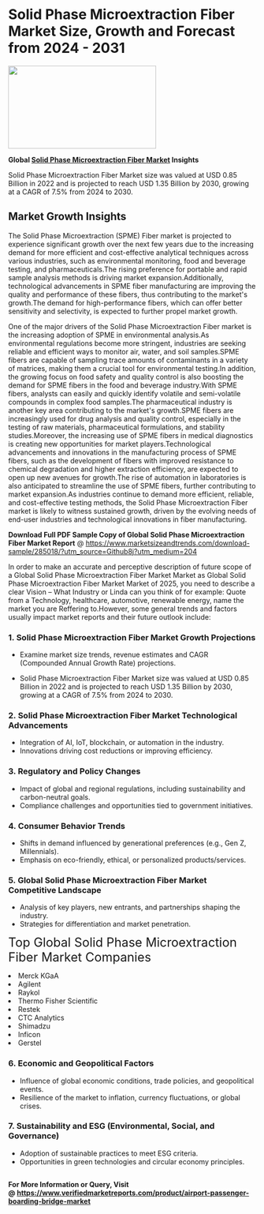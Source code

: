 <H1>Solid Phase Microextraction Fiber Market Size, Growth and Forecast from 2024 - 2031</H1><img class="aligncenter size-medium wp-image-584254" src="https://thirdeyenews.in/wp-content/uploads/2024/09/Global-Market-Research-300x168.jpeg" alt="" width="300" height="168" /><p><strong>Global&nbsp;<a href="https://www.marketsizeandtrends.com/download-sample/285018/?utm_source=Github8j?utm_medium=204">Solid Phase Microextraction Fiber Market</a> Insights</strong></p><p>Solid Phase Microextraction Fiber Market size was valued at USD 0.85 Billion in 2022 and is projected to reach USD 1.35 Billion by 2030, growing at a CAGR of 7.5% from 2024 to 2030.</p><p><h2>Market Growth Insights</h2> <p>The Solid Phase Microextraction (SPME) Fiber market is projected to experience significant growth over the next few years due to the increasing demand for more efficient and cost-effective analytical techniques across various industries, such as environmental monitoring, food and beverage testing, and pharmaceuticals.The rising preference for portable and rapid sample analysis methods is driving market expansion.Additionally, technological advancements in SPME fiber manufacturing are improving the quality and performance of these fibers, thus contributing to the market's growth.The demand for high-performance fibers, which can offer better sensitivity and selectivity, is expected to further propel market growth.</p> <p>One of the major drivers of the Solid Phase Microextraction Fiber market is the increasing adoption of SPME in environmental analysis.As environmental regulations become more stringent, industries are seeking reliable and efficient ways to monitor air, water, and soil samples.SPME fibers are capable of sampling trace amounts of contaminants in a variety of matrices, making them a crucial tool for environmental testing.In addition, the growing focus on food safety and quality control is also boosting the demand for SPME fibers in the food and beverage industry.With SPME fibers, analysts can easily and quickly identify volatile and semi-volatile compounds in complex food samples.The pharmaceutical industry is another key area contributing to the market's growth.SPME fibers are increasingly used for drug analysis and quality control, especially in the testing of raw materials, pharmaceutical formulations, and stability studies.Moreover, the increasing use of SPME fibers in medical diagnostics is creating new opportunities for market players.Technological advancements and innovations in the manufacturing process of SPME fibers, such as the development of fibers with improved resistance to chemical degradation and higher extraction efficiency, are expected to open up new avenues for growth.The rise of automation in laboratories is also anticipated to streamline the use of SPME fibers, further contributing to market expansion.As industries continue to demand more efficient, reliable, and cost-effective testing methods, the Solid Phase Microextraction Fiber market is likely to witness sustained growth, driven by the evolving needs of end-user industries and technological innovations in fiber manufacturing.</p> <p><span class=""><strong>Download Full PDF Sample Copy of Global Solid Phase Microextraction Fiber Market Report</strong> @ <a href="https://www.marketsizeandtrends.com/download-sample/285018/?utm_source=Github8j?utm_medium=204" target="_blank">https://www.marketsizeandtrends.com/download-sample/285018/?utm_source=Github8j?utm_medium=204</a></span></p><p>In order to make an accurate and perceptive description of future scope of a Global&nbsp;Solid Phase Microextraction Fiber Market Market as Global&nbsp;Solid Phase Microextraction Fiber Market Market of 2025, you need to describe a clear Vision &ndash; What Industry or Linda can you think of for example: Quote from a Technology, healthcare, automotive, renewable energy, name the market you are Reffering to.However, some general trends and factors usually impact market reports and their future outlook include:</p><h3>1.&nbsp;<strong>Solid Phase Microextraction Fiber Market Growth Projections</strong></h3><ul><li>Examine market size trends, revenue estimates and CAGR (Compounded Annual Growth Rate) projections.</li><li><p>Solid Phase Microextraction Fiber Market size was valued at USD 0.85 Billion in 2022 and is projected to reach USD 1.35 Billion by 2030, growing at a CAGR of 7.5% from 2024 to 2030.</p></li></ul><h3>2.&nbsp;<strong>Solid Phase Microextraction Fiber Market Technological Advancements</strong></h3><ul><li>Integration of AI, IoT, blockchain, or automation in the industry.</li><li>Innovations driving cost reductions or improving efficiency.</li></ul><h3>3.&nbsp;<strong>Regulatory and Policy Changes</strong></h3><ul><li>Impact of global and regional regulations, including sustainability and carbon-neutral goals.</li><li>Compliance challenges and opportunities tied to government initiatives.</li></ul><h3>4.&nbsp;<strong>Consumer Behavior Trends</strong></h3><ul><li>Shifts in demand influenced by generational preferences (e.g., Gen Z, Millennials).</li><li>Emphasis on eco-friendly, ethical, or personalized products/services.</li></ul><h3>5.&nbsp;<strong>Global Solid Phase Microextraction Fiber Market Competitive Landscape</strong></h3><ul><li>Analysis of key players, new entrants, and partnerships shaping the industry.</li><li>Strategies for differentiation and market penetration.</li></ul><p data-pm-slice="1 1 []"><span style="color: inherit; font-family: inherit; font-size: 25px;">Top Global Solid Phase Microextraction Fiber Market Companies</span></p><div class="" data-test-id=""><p><li>Merck KGaA</li><li> Agilent</li><li> Raykol</li><li> Thermo Fisher Scientific</li><li> Restek</li><li> CTC Analytics</li><li> Shimadzu</li><li> Inficon</li><li> Gerstel</li></p></div><h3>6.&nbsp;<strong>Economic and Geopolitical Factors</strong></h3><ul><li>Influence of global economic conditions, trade policies, and geopolitical events.</li><li>Resilience of the market to inflation, currency fluctuations, or global crises.</li></ul><h3>7.&nbsp;<strong>Sustainability and ESG (Environmental, Social, and Governance)</strong></h3><ul><li>Adoption of sustainable practices to meet ESG criteria.</li><li>Opportunities in green technologies and circular economy principles.</li></ul><h2><strong style="font-size: 14px;">For More Information or Query, Visit @&nbsp;</strong><a style="background-color: #ffffff; font-size: 14px;" href="https://www.marketsizeandtrends.com/report/solid-phase-microextraction-fiber-market/" target="_blank">https://www.verifiedmarketreports.com/product/airport-passenger-boarding-bridge-market</a></h2>